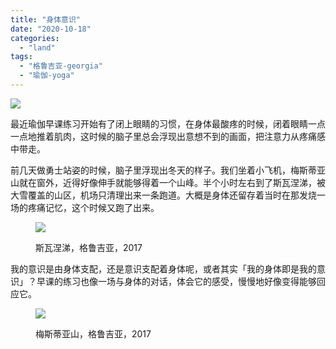 ```yaml
---
title: "身体意识"
date: "2020-10-18"
categories: 
  - "land"
tags: 
  - "格鲁吉亚-georgia"
  - "瑜伽-yoga"
---
```

![](https://f000.backblazeb2.com/file/quietpark/PXL_20201018_005201953.jpg)

最近瑜伽早课练习开始有了闭上眼睛的习惯，在身体最酸疼的时候，闭着眼睛一点一点地推着肌肉，这时候的脑子里总会浮现出意想不到的画面，把注意力从疼痛感中带走。  
  
前几天做勇士站姿的时候，脑子里浮现出冬天的样子。我们坐着小飞机，梅斯蒂亚山就在窗外，近得好像伸手就能够得着一个山峰。半个小时左右到了斯瓦涅涕，被大雪覆盖的山区，机场只清理出来一条跑道。大概是身体还留存着当时在那发烧一场的疼痛记忆，这个时候又跑了出来。

<figure>

![](https://f000.backblazeb2.com/file/quietpark/IMG_20171218_115540.jpg)

<figcaption>

斯瓦涅涕，格鲁吉亚，2017

</figcaption>

</figure>

我的意识是由身体支配，还是意识支配着身体呢，或者其实「我的身体即是我的意识」？早课的练习也像一场与身体的对话，体会它的感受，慢慢地好像变得能够回应它。

<figure>

![](https://f000.backblazeb2.com/file/quietpark/IMG_20171217_103051.jpg)

<figcaption>

梅斯蒂亚山，格鲁吉亚，2017

</figcaption>

</figure>
